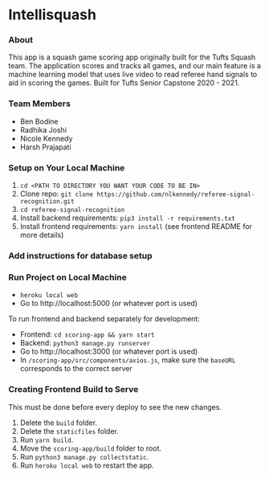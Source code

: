 # Intellisquash

### About
This app is a squash game scoring app originally built for the Tufts Squash team. The application scores and tracks all games, and our main feature is a machine learning model that uses live video to read referee hand signals to aid in scoring the games. Built for Tufts Senior Capstone 2020 - 2021. 

### Team Members
* Ben Bodine
* Radhika Joshi
* Nicole Kennedy
* Harsh Prajapati

### Setup on Your Local Machine
1. `cd <PATH TO DIRECTORY YOU WANT YOUR CODE TO BE IN>`
1. Clone repo: `git clone https://github.com/nlkennedy/referee-signal-recognition.git`
2. `cd referee-signal-recognition`
3. Install backend requirements: `pip3 install -r requirements.txt`
4. Install frontend requirements: `yarn install` (see frontend README for more details)

### Add instructions for database setup

### Run Project on Local Machine
* `heroku local web`
* Go to http://localhost:5000 (or whatever port is used)

To run frontend and backend separately for development:
* Frontend: `cd scoring-app && yarn start`
* Backend: `python3 manage.py runserver`
* Go to http://localhost:3000 (or whatever port is used)
* In `/scoring-app/src/components/axios.js`, make sure the `baseURL` corresponds to the correct server

### Creating Frontend Build to Serve
This must be done before every deploy to see the new changes. 
1. Delete the `build` folder. 
2. Delete the `staticfiles` folder. 
3. Run `yarn build`. 
4. Move the `scoring-app/build` folder to root. 
5. Run `python3 manage.py collectstatic`. 
6. Run `heroku local web` to restart the app. 